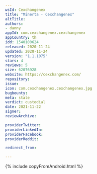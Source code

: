 ```yaml
---
wsId: Cexchangenex
title: "Minerta - Cexchangenex"
altTitle: 
authors:
- danny
appId: com.cexchangenex.cexchangenex
appCountry: th
idd: 1540100624
released: 2020-11-24
updated: 2020-11-24
version: "1.1.1075"
stars: 4
reviews: 5
size: 62076928
website: https://cexchangenex.com/
repository: 
issue: 
icon: com.cexchangenex.cexchangenex.jpg
bugbounty: 
meta: stale
verdict: custodial
date: 2021-11-22
signer: 
reviewArchive:

providerTwitter: 
providerLinkedIn: 
providerFacebook: 
providerReddit: 

redirect_from:

---
```


{% include copyFromAndroid.html %}

